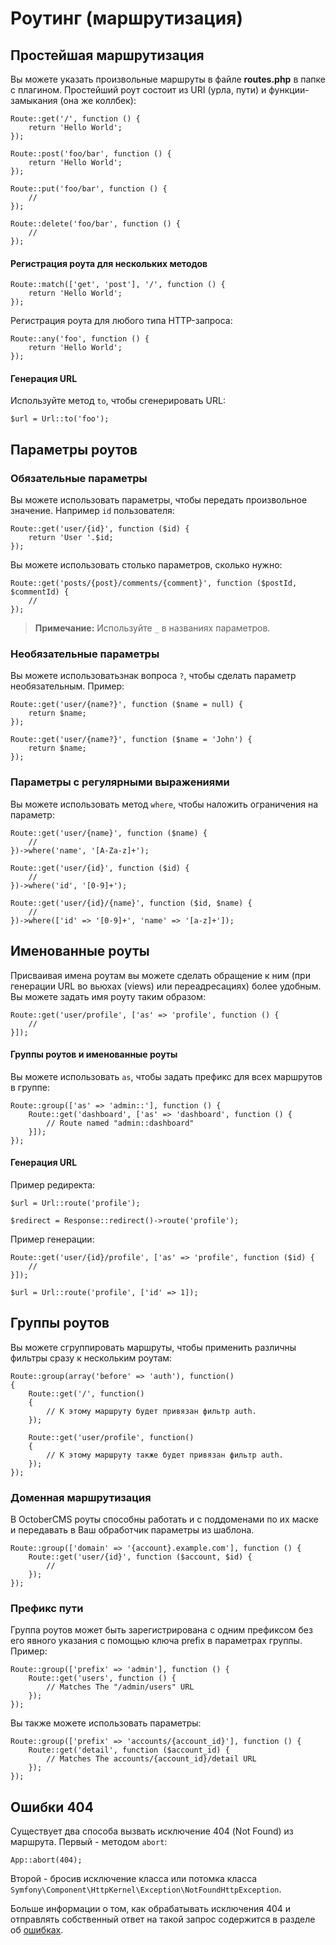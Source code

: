 # Роутинг (маршрутизация)

<a href="#basic-routing" name="basic-routing" class="anchor"></a>
## Простейшая маршрутизация

Вы можете указать произвольные маршруты в файле **routes.php** в папке с плагином. Простейший роут состоит из URI (урла, пути) и функции-замыкания (она же коллбек):

    Route::get('/', function () {
        return 'Hello World';
    });

    Route::post('foo/bar', function () {
        return 'Hello World';
    });

    Route::put('foo/bar', function () {
        //
    });

    Route::delete('foo/bar', function () {
        //
    });

#### Регистрация роута для нескольких методов

    Route::match(['get', 'post'], '/', function () {
        return 'Hello World';
    });

Регистрация роута для любого типа HTTP-запроса:

    Route::any('foo', function () {
        return 'Hello World';
    });

#### Генерация URL

Используйте метод `to`, чтобы сгенерировать URL:

    $url = Url::to('foo');

<a href="#route-parameters" name="route-parameters" class="anchor"></a>
## Параметры роутов

<a href="#required-parameters" name="required-parameters" class="anchor"></a>
### Обязательные параметры

Вы можете использовать параметры, чтобы передать произвольное значение. Например `id` пользователя:

    Route::get('user/{id}', function ($id) {
        return 'User '.$id;
    });

Вы можете использовать столько параметров, сколько нужно:

    Route::get('posts/{post}/comments/{comment}', function ($postId, $commentId) {
        //
    });

> **Примечание:** Используйте `_` в названиях параметров.

<a href="#parameters-optional-parameters" name="parameters-optional-parameters" class="anchor"></a>
### Необязательные параметры

Вы можете использоватьзнак вопроса `?`, чтобы сделать параметр необязательным. Пример:

    Route::get('user/{name?}', function ($name = null) {
        return $name;
    });

    Route::get('user/{name?}', function ($name = 'John') {
        return $name;
    });

<a href="#parameters-regular-expression-constraints" name="parameters-regular-expression-constraints" class="anchor"></a>
### Параметры с регулярными выражениями

Вы можете использовать метод `where`, чтобы наложить ограничения на параметр:

    Route::get('user/{name}', function ($name) {
        //
    })->where('name', '[A-Za-z]+');

    Route::get('user/{id}', function ($id) {
        //
    })->where('id', '[0-9]+');

    Route::get('user/{id}/{name}', function ($id, $name) {
        //
    })->where(['id' => '[0-9]+', 'name' => '[a-z]+']);

<a href="#named-routes" name="named-routes" class="anchor"></a>
## Именованные роуты

Присваивая имена роутам вы можете сделать обращение к ним (при генерации URL во вьюхах (views) или переадресациях) более удобным. Вы можете задать имя роуту таким образом:

    Route::get('user/profile', ['as' => 'profile', function () {
        //
    }]);

#### Группы роутов и именованные роуты

Вы можете использовать `as`, чтобы задать префикс для всех маршрутов в группе:

    Route::group(['as' => 'admin::'], function () {
        Route::get('dashboard', ['as' => 'dashboard', function () {
            // Route named "admin::dashboard"
        }]);
    });

#### Генерация URL

Пример редиректа:

    $url = Url::route('profile');

    $redirect = Response::redirect()->route('profile');

Пример генерации:

    Route::get('user/{id}/profile', ['as' => 'profile', function ($id) {
        //
    }]);

    $url = Url::route('profile', ['id' => 1]);

<a href="#route-groups" name="route-groups" class="anchor"></a>
## Группы роутов

Вы можете сгруппировать маршруты, чтобы применить различны фильтры сразу к нескольким роутам:

    Route::group(array('before' => 'auth'), function()
    {
        Route::get('/', function()
        {
            // К этому маршруту будет привязан фильтр auth.
        });

        Route::get('user/profile', function()
        {
            // К этому маршруту также будет привязан фильтр auth.
        });
    });

<a href="#route-group-sub-domain-routing" name="route-group-sub-domain-routing" class="anchor"></a>
### Доменная маршрутизация

В OctoberCMS роуты способны работать и с поддоменами по их маске и передавать в Ваш обработчик параметры из шаблона.

    Route::group(['domain' => '{account}.example.com'], function () {
        Route::get('user/{id}', function ($account, $id) {
            //
        });
    });

<a href="#route-group-prefixes" name="route-group-prefixes" class="anchor"></a>
### Префикс пути


Группа роутов может быть зарегистрирована с одним префиксом без его явного указания с помощью ключа prefix в параметрах группы. Пример:

    Route::group(['prefix' => 'admin'], function () {
        Route::get('users', function () {
            // Matches The "/admin/users" URL
        });
    });

Вы также можете использовать параметры:

    Route::group(['prefix' => 'accounts/{account_id}'], function () {
        Route::get('detail', function ($account_id) {
            // Matches The accounts/{account_id}/detail URL
        });
    });

<a href="#throwing-404-errors" name="throwing-404-errors" class="anchor"></a>
## Ошибки 404

Существует два способа вызвать исключение 404 (Not Found) из маршрута. Первый - методом `abort`:

    App::abort(404);

Второй - бросив исключение класса или потомка класса  `Symfony\Component\HttpKernel\Exception\NotFoundHttpException`.

Больше информации о том, как обрабатывать исключения 404 и отправлять собственный ответ на такой запрос содержится в разделе об [ошибках](./services-error-log).
